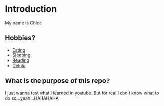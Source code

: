 # Introduction
My name is Chloe. 
## Hobbies?
- [Eating](#Eating)
- [Sleeping](#Sleeping)
- [Reading](#Reading)
- [Delulu](#Delulu)
## What is the purpose of this repo?
I just wanna test what I learned in youtube. But for real I don't know what to do so...yeah...HAHAHAHA
